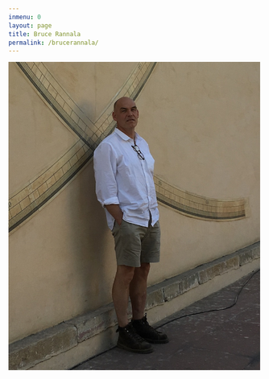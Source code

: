 ```yaml
---
inmenu: 0
layout: page
title: Bruce Rannala
permalink: /brucerannala/
---
```

<img src="/assets/bruce2018-3.jpg" alt="Drawing" style="width: 500px;" />

